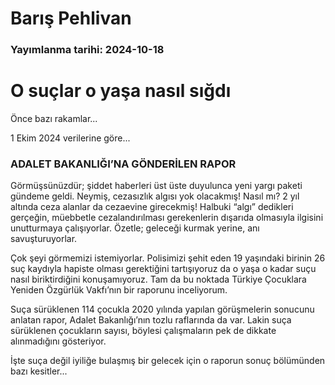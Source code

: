 # Barış Pehlivan

### Yayımlanma tarihi: 2024-10-18

# O suçlar o yaşa nasıl sığdı

Önce bazı rakamlar...

1 Ekim 2024 verilerine göre...


### ADALET BAKANLIĞI’NA GÖNDERİLEN RAPOR

Görmüşsünüzdür; şiddet haberleri üst üste duyulunca yeni yargı paketi gündeme geldi. Neymiş, cezasızlık algısı yok olacakmış! Nasıl mı? 2 yıl altında ceza alanlar da cezaevine girecekmiş! Halbuki “algı” dedikleri gerçeğin, müebbetle cezalandırılması gerekenlerin dışarıda olmasıyla ilgisini unutturmaya çalışıyorlar. Özetle; geleceği kurmak yerine, anı savuşturuyorlar.

Çok şeyi görmemizi istemiyorlar. Polisimizi şehit eden 19 yaşındaki birinin 26 suç kaydıyla hapiste olması gerektiğini tartışıyoruz da o yaşa o kadar suçu nasıl biriktirdiğini konuşamıyoruz. Tam da bu noktada Türkiye Çocuklara Yeniden Özgürlük Vakfı’nın bir raporunu inceliyorum.

Suça sürüklenen 114 çocukla 2020 yılında yapılan görüşmelerin sonucunu anlatan rapor, Adalet Bakanlığı’nın tozlu raflarında da var. Lakin suça sürüklenen çocukların sayısı, böylesi çalışmaların pek de dikkate alınmadığını gösteriyor.

İşte suça değil iyiliğe bulaşmış bir gelecek için o raporun sonuç bölümünden bazı kesitler...

